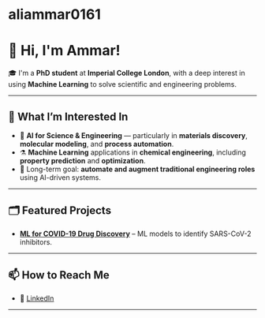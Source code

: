 # aliammar0161

# 👋 Hi, I'm Ammar!

🎓 I'm a **PhD student** at **Imperial College London**, with a deep interest in using **Machine Learning** to solve scientific and engineering problems.

---

## 🔬 What I’m Interested In

- 🧠 **AI for Science & Engineering** — particularly in **materials discovery**, **molecular modeling**, and **process automation**.
- ⚗️ **Machine Learning** applications in **chemical engineering**, including **property prediction** and **optimization**.
- 🤖 Long-term goal: **automate and augment traditional engineering roles** using AI-driven systems.

---

## 🗂️ Featured Projects

- [**ML for COVID-19 Drug Discovery**](https://github.com/aliammar0161/Mpro-inhibitor-discovery) – ML models to identify SARS-CoV-2 inhibitors.

---

## 📫 How to Reach Me

- 💼 [LinkedIn](https://www.linkedin.com/in/ammar-ali2/)

---
